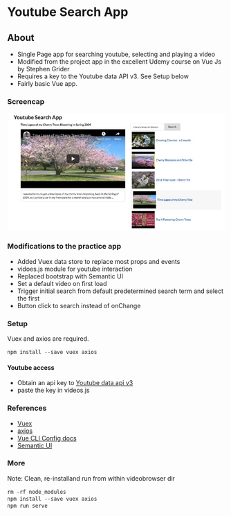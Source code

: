 # Youtube Search App

## About

 - Single Page app for searching youtube, selecting and playing a video
 - Modified from the project app in the excellent Udemy course on Vue Js by Stephen Grider
 - Requires a key to the Youtube data API v3. See Setup below
 - Fairly basic Vue app.

### Screencap

![Screencap](public/images/ScreenShot1.jpg)

### Modifications to the practice app

 - Added Vuex data store to replace most props and events
 - vidoes.js module for youtube interaction
 - Replaced bootstrap with Semantic UI
 - Set a default video on first load
 - Trigger initial search from default predetermined search term and select the first
 - Button click to search instead of onChange

 ### Setup

Vuex and axios are required.
```
npm install --save vuex axios
```

#### Youtube access

  - Obtain an api key to [Youtube data api v3](https://developers.google.com/youtube/v3/)
  - paste the key in videos.js

### References

 - [Vuex](https://vuex.vuejs.org/)
 - [axios](https://www.axios.com/)
 - [Vue CLI Config docs ](https://cli.vuejs.org/config/)
 - [Semantic UI](https://semantic-ui.com)


### More

Note: Clean, re-installand run from within videobrowser dir
```
rm -rf node_modules
npm install --save vuex axios
npm run serve
```

 